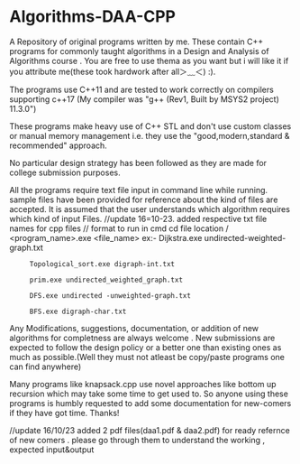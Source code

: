 # Algorithms-DAA-CPP
A Repository of original programs written by me. These contain C++ programs for commonly taught algorithms in a Design and Analysis of Algorithms course . You are free to use thema as you want but i will like it if you attribute me(these took hardwork after all＞﹏＜) :).

The programs use C++11 and are tested to work correctly on compilers supporting c++17 (My compiler was "g++ (Rev1, Built by MSYS2 project) 11.3.0")

These programs make heavy use of C++ STL and don't use custom classes or manual memory management i.e. they use the "good,modern,standard & recommended" approach. 

No particular design strategy has been followed as they are made for college submission purposes. 

All the programs require text file input in command line while running. sample files have been provided for reference about the kind of files are accepted. It is assumed that the user understands which algorithm requires which kind of input Files. 
//update 16=10-23. added respective txt file names for cpp files
// format to run in cmd
  cd file location / <program_name>.exe <file_name>
    ex:- Dijkstra.exe undirected-weighted-graph.txt
    
         Topological_sort.exe digraph-int.txt
         
         prim.exe undirected_weighted_graph.txt
         
         DFS.exe undirected -unweighted-graph.txt
         
         BFS.exe digraph-char.txt         
         

Any Modifications, suggestions, documentation, or addition of new algorithms for completness are always welcome . New submissions are expected to follow the design policy or a better one than existing ones as much as possible.(Well they must not atleast be copy/paste programs one can find anywhere)

Many programs like knapsack.cpp use novel approaches like bottom up recursion which may take some time to get used to. So anyone using these programs is humbly requested to add some documentation for new-comers if they have got time. Thanks! 

//update 16/10/23
added 2 pdf files(daa1.pdf & daa2.pdf) for ready refernce of new comers . please go through them to understand the working , expected input&output
